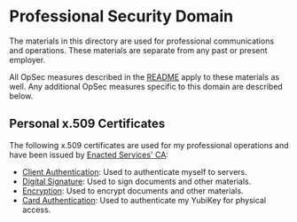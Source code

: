 # Professional Security Domain

The materials in this directory are used for professional communications and operations.
These materials are separate from any past or present employer.

All OpSec measures described in the [README](../README.md) apply to these materials as well.
Any additional OpSec measures specific to this domain are described below.

## Personal x.509 Certificates

The following x.509 certificates are used for my professional operations and have been issued by
[Enacted Services' CA](https://github.com/Enacted-Services/trust-chain/tree/main/data/ca):
- [Client Authentication](x509/client-auth.pem): Used to authenticate myself to servers.
- [Digital Signature](x509/digtial-signature.pem): Used to sign documents and other materials.
- [Encryption](x509/encryption.pem): Used to encrypt documents and other materials.
- [Card Authentication](x509/card-auth.pem): Used to authenticate my YubiKey for physical access.
